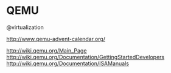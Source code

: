 # QEMU
@virtualization

<http://www.qemu-advent-calendar.org/>

<http://wiki.qemu.org/Main_Page>
<http://wiki.qemu.org/Documentation/GettingStartedDevelopers>
<http://wiki.qemu.org/Documentation/ISAManuals>


